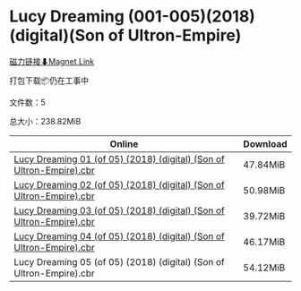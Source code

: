# Lucy Dreaming (001-005)(2018)(digital)(Son of Ultron-Empire)

[磁力链接⬇Magnet Link](magnet:?xt=urn:btih:74e6cff124c22cc95f6c871cd59dc72ac22c9cf3&dn=Lucy%20Dreaming%20%28001-005%29%282018%29%28digital%29%28Son%20of%20Ultron-Empire%29)

打包下载📦仍在工事中

文件数：5

总大小：238.82MiB

Online | Download
--- | ---
[Lucy Dreaming 01 (of 05) (2018) (digital) (Son of Ultron-Empire).cbr](https://github.com/alicewish/markdown/blob/master/comic/Lucy-Dreaming-01-of-05-2018-digital-Son-of-Ultron-Empire-cbr.md) | 47.84MiB
[Lucy Dreaming 02 (of 05) (2018) (digital) (Son of Ultron-Empire).cbr](https://github.com/alicewish/markdown/blob/master/comic/Lucy-Dreaming-02-of-05-2018-digital-Son-of-Ultron-Empire-cbr.md) | 50.98MiB
[Lucy Dreaming 03 (of 05) (2018) (digital) (Son of Ultron-Empire).cbr](https://github.com/alicewish/markdown/blob/master/comic/Lucy-Dreaming-03-of-05-2018-digital-Son-of-Ultron-Empire-cbr.md) | 39.72MiB
[Lucy Dreaming 04 (of 05) (2018) (digital) (Son of Ultron-Empire).cbr](https://github.com/alicewish/markdown/blob/master/comic/Lucy-Dreaming-04-of-05-2018-digital-Son-of-Ultron-Empire-cbr.md) | 46.17MiB
Lucy Dreaming 05 (of 05) (2018) (digital) (Son of Ultron-Empire).cbr | 54.12MiB